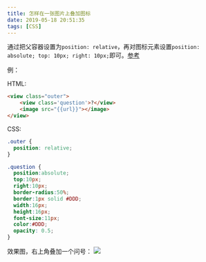```yaml
---
title: 怎样在一张图片上叠加图标
date: 2019-05-18 20:51:35
tags: [CSS]
---
```


通过把父容器设置为`position: relative`，再对图标元素设置`position: absolute; top: 10px; right: 10px;`即可。[参考][1]

例：

HTML: 
```html
<view class="outer">
    <view class='question'>?</view>
    <image src="{{url}}"></image>
</view>
```

CSS:
```css
.outer {
  position: relative;
}

.question {
  position:absolute;
  top:10px;
  right:10px;
  border-radius:50%;
  border:1px solid #DDD;
  width:16px;
  height:16px;
  font-size:11px;
  color:#DDD;
  opacity: 0.5;
}
```

效果图，右上角叠加一个问号：
![](demo-WX20190518-205746@2x.png)


[1]: https://stackoverflow.com/questions/23238108/how-to-add-button-over-image-using-css